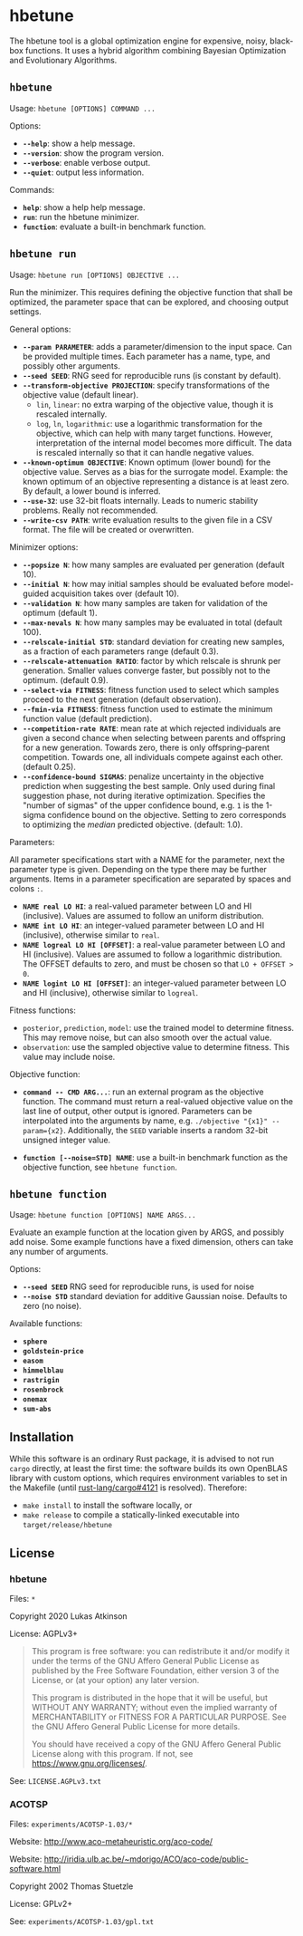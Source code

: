 # hbetune

The hbetune tool is a global optimization engine
for expensive, noisy, black-box functions.
It uses a hybrid algorithm combining Bayesian Optimization
and Evolutionary Algorithms.

## `hbetune`

Usage: `hbetune [OPTIONS] COMMAND ...`

Options:

* **`--help`**: show a help message.
* **`--version`**: show the program version.
* **`--verbose`**: enable verbose output.
* **`--quiet`**: output less information.

Commands:

* **`help`**: show a help help message.
* **`run`**: run the hbetune minimizer.
* **`function`**: evaluate a built-in benchmark function.

## `hbetune run`

Usage: `hbetune run [OPTIONS] OBJECTIVE ...`

Run the minimizer.
This requires defining the objective function that shall be optimized,
the parameter space that can be explored,
and choosing output settings.

General options:

* **`--param PARAMETER`**:
  adds a parameter/dimension to the input space.
  Can be provided multiple times.
  Each parameter has a name, type, and possibly other arguments.
* **`--seed SEED`**:
  RNG seed for reproducible runs (is constant by default).
* **`--transform-objective PROJECTION`**:
  specify transformations of the objective value (default linear).
  * `lin`, `linear`:
    no extra warping of the objective value, though it is rescaled internally.
  * `log`, `ln`, `logarithmic`:
    use a logarithmic transformation for the objective,
    which can help with many target functions.
    However, interpretation of the internal model becomes more difficult.
    The data is rescaled internally so that it can handle negative values.
* **`--known-optimum OBJECTIVE`**:
  Known optimum (lower bound) for the objective value.
  Serves as a bias for the surrogate model.
  Example: the known optimum of an objective representing a distance is at least zero.
  By default, a lower bound is inferred.
* **`--use-32`**:
  use 32-bit floats internally.
  Leads to numeric stability problems.
  Really not recommended.
* **`--write-csv PATH`**:
  write evaluation results to the given file in a CSV format.
  The file will be created or overwritten.

Minimizer options:

* **`--popsize N`**:
  how many samples are evaluated per generation (default 10).
* **`--initial N`**:
  how may initial samples should be evaluated
  before model-guided acquisition takes over (default 10).
* **`--validation N`**:
  how many samples are taken for validation of the optimum (default 1).
* **`--max-nevals N`**:
  how many samples may be evaluated in total (default 100).
* **`--relscale-initial STD`**:
  standard deviation for creating new samples,
  as a fraction of each parameters range (default 0.3).
* **`--relscale-attenuation RATIO`**:
  factor by which relscale is shrunk per generation.
  Smaller values converge faster,
  but possibly not to the optimum.
  (default 0.9).
* **`--select-via FITNESS`**:
  fitness function used to select which samples proceed to the next generation
  (default observation).
* **`--fmin-via FITNESS`**:
  fitness function used to estimate the minimum function value
  (default prediction).
* **`--competition-rate RATE`**:
  mean rate at which rejected individuals are given a second chance
  when selecting between parents and offspring for a new generation.
  Towards zero, there is only offspring–parent competition.
  Towards one, all individuals compete against each other.
  (default 0.25).
* **`--confidence-bound SIGMAS`**:
  penalize uncertainty in the objective prediction when suggesting the best sample.
  Only used during final suggestion phase, not during iterative optimization.
  Specifies the "number of sigmas" of the upper confidence bound,
  e.g. `1` is the 1-sigma confidence bound on the objective.
  Setting to zero corresponds to optimizing the *median* predicted objective.
  (default: 1.0).

Parameters:

All parameter specifications start with a NAME for the parameter,
next the parameter type is given.
Depending on the type there may be further arguments.
Items in a parameter specification are separated by spaces and colons `:`.

* **`NAME real LO HI`**:
  a real-valued parameter between LO and HI (inclusive).
  Values are assumed to follow an uniform distribution.
* **`NAME int LO HI`**:
  an integer-valued parameter between LO and HI (inclusive),
  otherwise similar to `real`.
* **`NAME logreal LO HI [OFFSET]`**:
  a real-value parameter between LO and HI (inclusive).
  Values are assumed to follow a logarithmic distribution.
  The OFFSET defaults to zero, and must be chosen so that `LO + OFFSET > 0`.
* **`NAME logint LO HI [OFFSET]`**:
  an integer-valued parameter between LO and HI (inclusive),
  otherwise similar to `logreal`.

Fitness functions:

* `posterior`, `prediction`, `model`:
  use the trained model to determine fitness.
  This may remove noise, but can also smooth over the actual value.
* `observation`:
  use the sampled objective value to determine fitness.
  This value may include noise.

Objective function:

* **`command -- CMD ARG...`**:
  run an external program as the objective function.
  The command must return a real-valued objective value on the last line of output,
  other output is ignored.
  Parameters can be interpolated into the arguments by name,
  e.g. `./objective "{x1}" --param={x2}`.
  Additionally, the `SEED` variable inserts a random 32-bit unsigned integer value.

* **`function [--noise=STD] NAME`**:
  use a built-in benchmark function as the objective function,
  see `hbetune function`.

## `hbetune function`

Usage: `hbetune function [OPTIONS] NAME ARGS...`

Evaluate an example function at the location given by ARGS,
and possibly add noise.
Some example functions have a fixed dimension,
others can take any number of arguments.

Options:

* **`--seed SEED`** RNG seed for reproducible runs, is used for noise
* **`--noise STD`** standard deviation for additive Gaussian noise.
  Defaults to zero (no noise).

Available functions:

* **`sphere`**
* **`goldstein-price`**
* **`easom`**
* **`himmelblau`**
* **`rastrigin`**
* **`rosenbrock`**
* **`onemax`**
* **`sum-abs`**

## Installation

While this software is an ordinary Rust package,
it is advised to not run `cargo` directly,
at least the first time:
the software builds its own OpenBLAS library with custom options,
which requires environment variables to set in the Makefile
(until [rust-lang/cargo#4121](https://github.com/rust-lang/cargo/issues/4121)
is resolved).
Therefore:

* `make install` to install the software locally, or
* `make release` to compile a statically-linked executable into `target/release/hbetune`
## License

### hbetune

Files: `*`

Copyright 2020 Lukas Atkinson

License: AGPLv3+

> This program is free software: you can redistribute it and/or modify
> it under the terms of the GNU Affero General Public License as
> published by the Free Software Foundation, either version 3 of the
> License, or (at your option) any later version.
>
> This program is distributed in the hope that it will be useful,
> but WITHOUT ANY WARRANTY; without even the implied warranty of
> MERCHANTABILITY or FITNESS FOR A PARTICULAR PURPOSE.  See the
> GNU Affero General Public License for more details.
>
> You should have received a copy of the GNU Affero General Public License
> along with this program.  If not, see <https://www.gnu.org/licenses/>.

See: `LICENSE.AGPLv3.txt`

### ACOTSP

Files: `experiments/ACOTSP-1.03/*`

Website: http://www.aco-metaheuristic.org/aco-code/

Website: http://iridia.ulb.ac.be/~mdorigo/ACO/aco-code/public-software.html

Copyright 2002 Thomas Stuetzle

License: GPLv2+

See: `experiments/ACOTSP-1.03/gpl.txt`
